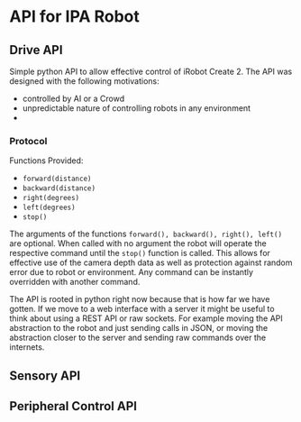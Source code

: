 # API for IPA Robot

## Drive API
Simple python API to allow effective control of iRobot Create 2. The API was
designed with the following motivations:
 - controlled by AI or a Crowd
 - unpredictable nature of controlling robots in any environment
 -

### Protocol
Functions Provided:
 - `forward(distance)`
 - `backward(distance)`
 - `right(degrees)`
 - `left(degrees)`
 - `stop()`

The arguments of the functions `forward(), backward(), right(), left()` are
optional. When called with no argument the robot will operate the respective
command until the `stop()` function is called. This allows for effective use of
the camera depth data as well as protection against random error due to robot or
environment. Any command can be instantly overridden with another command.

The API is rooted in python right now because that is how far we have gotten. If
we move to a web interface with a server it might be useful to think about using
a REST API or raw sockets. For example moving the API abstraction to the robot
and just sending calls in JSON, or moving the abstraction closer to the server
and sending raw commands over the internets.

## Sensory API
## Peripheral Control API
